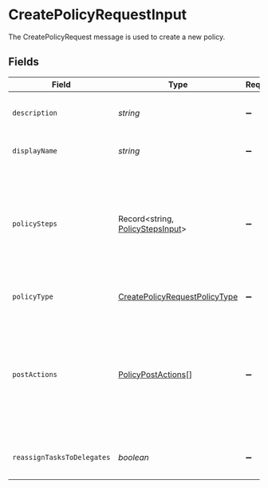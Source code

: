 # CreatePolicyRequestInput

 The CreatePolicyRequest message is used to create a new policy.



## Fields

| Field                                                                                                                                         | Type                                                                                                                                          | Required                                                                                                                                      | Description                                                                                                                                   |
| --------------------------------------------------------------------------------------------------------------------------------------------- | --------------------------------------------------------------------------------------------------------------------------------------------- | --------------------------------------------------------------------------------------------------------------------------------------------- | --------------------------------------------------------------------------------------------------------------------------------------------- |
| `description`                                                                                                                                 | *string*                                                                                                                                      | :heavy_minus_sign:                                                                                                                            |  The description of the new policy.<br/>                                                                                                      |
| `displayName`                                                                                                                                 | *string*                                                                                                                                      | :heavy_minus_sign:                                                                                                                            |  The display name of the new policy.<br/>                                                                                                     |
| `policySteps`                                                                                                                                 | Record<string, [PolicyStepsInput](../../models/shared/policystepsinput.md)>                                                                   | :heavy_minus_sign:                                                                                                                            |  The map of policy type to policy steps. The key is the stringified version of the enum. See other policies for examples.<br/>                |
| `policyType`                                                                                                                                  | [CreatePolicyRequestPolicyType](../../models/shared/createpolicyrequestpolicytype.md)                                                         | :heavy_minus_sign:                                                                                                                            |  The enum of the policy type.<br/>                                                                                                            |
| `postActions`                                                                                                                                 | [PolicyPostActions](../../models/shared/policypostactions.md)[]                                                                               | :heavy_minus_sign:                                                                                                                            |  Actions to occur after a policy finishes. As of now this is only valid on a certify policy to remediate a denied certification immediately.<br/> |
| `reassignTasksToDelegates`                                                                                                                    | *boolean*                                                                                                                                     | :heavy_minus_sign:                                                                                                                            |  Allows reassigning tasks to delegates.<br/>                                                                                                  |
